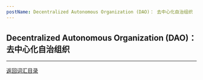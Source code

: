 ```yaml
---
postName: Decentralized Autonomous Organization (DAO)： 去中心化自治组织
---
```

## Decentralized Autonomous Organization (DAO)： 去中心化自治组织



---
[返回词汇目录](../glossary)